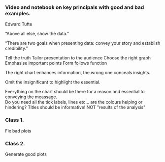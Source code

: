 
### Video and notebook on key principals with good and bad examples.

Edward Tufte

“Above all else, show the data.” 


“There are two goals when presenting data: convey your story and establish credibility.” 


Tell the truth
Tailor presentation to the audience
Choose the right graph
Emphasise important points
Form follows function


The right chart enhances information, the wrong one conceals insights.

Omit the insignificant to highlight the essential.

Everything on the chart should be there for a reason and essential to conveying the meassage.  
Do you need all the tick labels, lines etc... are the colours helping or hindering?
Titles should be informative! NOT "results of the analysis"


### Class 1.
Fix bad plots

### Class 2.
Generate good plots